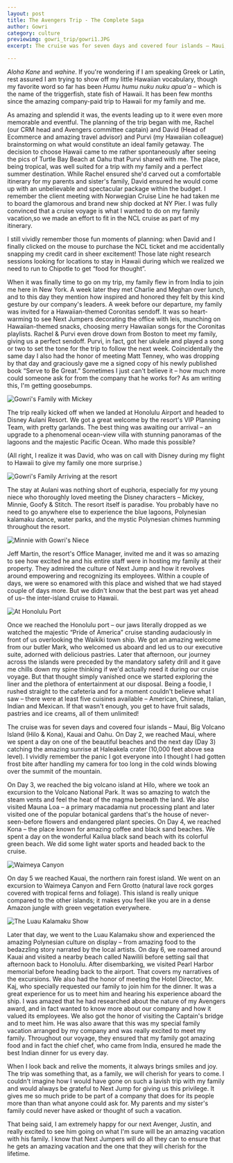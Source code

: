 ```yaml
---
layout: post
title: The Avengers Trip - The Complete Saga
author: Gowri
category: culture
previewimg: gowri_trip/gowri1.JPG
excerpt: The cruise was for seven days and covered four islands – Maui, Big Volcano Island (Hilo & Kona), Kauai and Oahu. On Day 2, we reached Maui, where we spent a day on one of the beautiful beaches and the next day catching the amazing sunrise at Haleakela crater. I vividly remember the panic I got everyone into I thought I had gotten frost bite after handling my camera for too long in the cold winds blowing over the summit of the mountain. On Day 3, we reached the big volcano island at Hilo, where we took an excursion to the Volcano National Park.

---
```


*Aloha Kane* and *wahine*. If you&apos;re wondering if I am speaking Greek or Latin, rest assured I am trying to show off my little Hawaiian vocabulary, though my favorite word so far has been *Humu humu nuku nuku apua&apos;a* – which is the name of the triggerfish, state fish of Hawaii. It has been few months since the amazing company-paid trip to Hawaii for my family and me.

As amazing and splendid it was, the events leading up to it were even more memorable and eventful. The planning of the trip began with me, Rachel (our CRM head and Avengers committee captain) and David (Head of Ecommerce and amazing travel advisor) and Purvi (my Hawaiian colleague) brainstorming on what would constitute an ideal family getaway. The decision to choose Hawaii came to me rather spontaneously after seeing the pics of Turtle Bay Beach at Oahu that Purvi shared with me. The place, being tropical, was well suited for a trip with my family and a perfect summer destination. While Rachel ensured she&apos;d carved out a comfortable itinerary for my parents and sister&apos;s family, David ensured he would come up with an unbelievable and spectacular package within the budget. I remember the client meeting with Norwegian Cruise Line he had taken me to board the glamorous and brand new ship docked at NY Pier. I was fully convinced that a cruise voyage is what I wanted to do on my family vacation,so we made an effort to fit in the NCL cruise as part of my itinerary.

I still vividly remember those fun moments of planning: when David and I finally clicked on the mouse to purchase the NCL ticket and me accidentally snapping my credit card in sheer excitement!  Those late night research sessions looking for locations to stay in Hawaii during which we realized we need to run to Chipotle to get &ldquo;food for thought&rdquo;.

When it was finally time to go on my trip, my family flew in from India to join me here in New York.  A week later they met Charlie and Meghan over lunch, and to this day they mention how inspired and honored they felt by this kind gesture by our company&apos;s leaders. A week before our departure, my family was invited for a Hawaiian-themed Coronitas sendoff. It was so heart-warming to see Next Jumpers decorating the office with leis, munching on Hawaiian-themed snacks, choosing merry Hawaiian songs for the Coronitas playlists. Rachel & Purvi even drove down from Boston to meet my family, giving us a perfect sendoff. Purvi, in fact, got her ukulele and played a song or two to set the tone for the trip to follow the next week. Coincidentally the same day I also had the honor of meeting Matt Tenney, who was dropping by that day and graciously gave me a signed copy of his newly published book &ldquo;Serve to Be Great.&rdquo; Sometimes I just can&apos;t believe it – how much more could someone ask for from the company that he works for? As am writing this, I&apos;m getting goosebumps.

![Gowri's Family with Mickey](/images/gowri_trip/gowri1.JPG)

The trip really kicked off when we landed at Honolulu Airport and headed to Disney Aulani Resort. We got a great welcome by the resort&apos;s VIP Planning Team, with pretty garlands.  The best thing was awaiting our arrival – an upgrade to a phenomenal ocean-view villa with stunning panoramas of the lagoons and the majestic Pacific Ocean. Who made this possible? 

(All right, I realize it was David, who was on call with Disney during my flight to Hawaii to give my family one more surprise.)

![Gowri's Family Arriving at the resort](/images/gowri_trip/gowri3.JPG)

The stay at Aulani was nothing short of euphoria, especially for my young niece who thoroughly loved meeting the Disney characters – Mickey, Minnie, Goofy & Stitch. The resort itself is paradise.  You probably have no need to go anywhere else to experience the blue lagoons, Polynesian kalamaku dance, water parks, and the mystic Polynesian chimes humming throughout the resort.

![Minnie with Gowri's Niece](/images/gowri_trip/gowri2.JPG)

Jeff Martin, the resort&apos;s Office Manager, invited me and it was so amazing to see how excited he and his entire staff were in hosting my family at their property.  They admired the culture of Next Jump and how it revolves around empowering and recognizing its employees. Within a couple of days, we were so enamored with this place and wished that we had stayed couple of days more.  But we didn&apos;t know that the best part was yet ahead of us– the inter-island cruise to Hawaii. 

![At Honolulu Port](/images/gowri_trip/gowri4.JPG)

Once we reached the Honolulu port – our jaws literally dropped as we watched the majestic &ldquo;Pride of America&rdquo; cruise standing audaciously in front of us overlooking the Waikiki town ship. We got an amazing welcome from our butler Mark, who welcomed us aboard and led us to our executive suite, adorned with delicious pastries.  Later that afternoon, our journey across the islands were preceded by the mandatory safety drill and it gave me chills down my spine thinking if we&apos;d actually need it during our cruise voyage. But that thought simply vanished once we started exploring the liner and the plethora of entertainment at our disposal. Being a foodie, I rushed straight to the cafeteria and for a moment couldn&apos;t believe what I saw – there were at least five cuisines available – American, Chinese, Italian, Indian and Mexican. If that wasn&apos;t enough, you get to have fruit salads, pastries and ice creams, all of them unlimited! 

The cruise was for seven days and covered four islands – Maui, Big Volcano Island (Hilo & Kona), Kauai and Oahu. On Day 2, we reached Maui, where we spent a day on one of the beautiful beaches and the next day (Day 3) catching the amazing sunrise at Haleakela crater (10,000 feet above sea level). I vividly remember the panic I got everyone into I thought I had gotten frost bite after handling my camera for too long in the cold winds blowing over the summit of the mountain.

On Day 3, we reached the big volcano island at Hilo, where we took an excursion to the Volcano National Park. It was so amazing to watch the steam vents and feel the heat of the magma beneath the land. We also visited Mauna Loa – a primary macadamia nut processing plant and later visited one of the popular botanical gardens that&apos;s the house of never-seen-before flowers and endangered plant species. On Day 4, we reached Kona – the place known for amazing coffee and black sand beaches. We spent a day on the wonderful Kailua black sand beach with its colorful green beach. We did some light water sports and headed back to the cruise.

![Waimeya Canyon](/images/gowri_trip/gowri7.JPG)

On day 5 we reached Kauai, the northern rain forest island. We went on an excursion to Waimeya Canyon and Fern Grotto (natural lave rock gorges covered with tropical ferns and foliage). This island is really unique compared to the other islands; it makes you feel like you are in a dense Amazon jungle with green vegetation everywhere.

![The Luau Kalamaku Show](/images/gowri_trip/gowri8.JPG)

Later that day, we went to the Luau Kalamaku show and experienced the amazing Polynesian culture on display – from amazing food to the bedazzling story narrated by the local artists. On day 6, we roamed around Kauai and visited a nearby beach called Nawilili before setting sail that afternoon back to Honolulu. After disembarking, we visited Pearl Harbor memorial before heading back to the airport. That covers my narratives of the excursions. We also had the honor of meeting the Hotel Director, Mr. Kaj, who specially requested our family to join him for the dinner.  It was a great experience for us to meet him and hearing his experience aboard the ship. I was amazed that he had researched about the nature of my Avengers award, and in fact wanted to know more about our company and how it valued its employees. We also got the honor of visiting the Captain&apos;s bridge and to meet him.  He was also aware that this was my special family vacation arranged by my company and was really excited to meet my family. Throughout our voyage, they ensured that my family got amazing food and in fact the chief chef, who came from India, ensured he made the best Indian dinner for us every day. 

When I look back and relive the moments, it always brings smiles and joy.  The trip was something that, as a family, we will cherish for years to come. I couldn&apos;t imagine how I would have gone on such a lavish trip with my family and would always be grateful to Next Jump for giving us this privilege. It gives me so much pride to be part of a company that does for its people more than than what anyone could ask for. My parents and my sister&apos;s family could never have asked or thought of such a vacation. 

That being said, I am extremely happy for our next Avenger, Justin, and really excited to see him going on what I&apos;m sure will be an amazing vacation with his family. I know that Next Jumpers will do all they can to ensure that he gets an amazing vacation and the one that they will cherish for the lifetime. 

